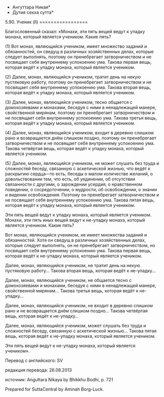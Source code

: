 * Ангуттара Никая*
* Дутия секха сутта*

5\.90\. Ученик \(II\)
\=\=\=\=\=\=\=\=\=\=\=\=\=\=\=\=\=

Благословенный сказал: «Монахи, эти пять вещей ведут к упадку монаха, который является учеником\. Какие пять?

\(1\) Вот монах, являющийся учеником, имеет множество заданий и обязанностей, он сведущ в различных хозяйственных делах, которые следует выполнять, поэтому он пренебрегает затворничеством и не посвящает себя внутреннему успокоению ума\. Такова первая вещь, которая ведёт к упадку монаха, который является учеником\.

\(2\) Далее, монах, являющийся учеником, тратит день на некую пустяковую работу, поэтому он пренебрегает затворничеством и не посвящает себя внутреннему успокоению ума\. Такова вторая вещь, которая ведёт к упадку монаха, который является учеником\.

\(3\) Далее, монах, являющийся учеником, тесно общается с домохозяевами и монахами, беседуя с ними в ненадлежащей манере, свойственной мирянам, поэтому он пренебрегает затворничеством и не посвящает себя внутреннему успокоению ума\. Такова третья вещь, которая ведёт к упадку монаха, который является учеником\.

\(4\) Далее, монах, являющийся учеником, входит в деревню слишком рано и возвращается днём слишком поздно, поэтому он пренебрегает затворничеством и не посвящает себя внутреннему успокоению ума\. Такова четвёртая вещь, которая ведёт к упадку монаха, который является учеником\.

\(5\) Далее, монах, являющийся учеником, не может слушать без труда и сложностей беседу, связанную с аскетической жизнью, что ведёт к раскрытию сердца—то есть, беседы о малом количестве желаний, о довольствовании тем, что есть, об уединении, об отсутствии связанности с другими, о зарождении усердия, о нравственном поведении, о сосредоточении, о мудрости, об освобождении, о знании и видении освобождения\. Поэтому он пренебрегает затворничеством и не посвящает себя внутреннему успокоению ума\. Такова пятая вещь, которая ведёт к упадку монаха, который является учеником\.

Эти пять вещей ведут к упадку монаха, который является учеником\. Монахи, эти пять иных вещей ведут к не\-упадку монаха, который является учеником\. Какие пять?

Вот монах, являющийся учеником, не имеет множества заданий и обязанностей\. Хотя он сведущ в различных хозяйственных делах, которые следует выполнять, он не пренебрегает затворничеством, но посвящает себя внутреннему успокоению ума\. Такова первая вещь, которая ведёт к не\-упадку монаха, который является учеником\.

Далее, монах, являющийся учеником, не тратит день на некую пустяковую работу… Такова вторая вещь, которая ведёт к не\-упадку…

Далее, монах, являющийся учеником, не общается тесно с домохозяевами и монахами, беседуя с ними в ненадлежащей манере, свойственной мирянам… Такова третья вещь, которая ведёт к не\-упадку…

Далее, монах, являющийся учеником, не входит в деревню слишком рано и не возвращается днём слишком поздно… Такова четвёртая вещь, которая ведёт к не\-упадку…

Далее, монах, являющийся учеником, может слушать без труда и сложностей беседу, связанную с аскетической жизнью… Такова пятая вещь, которая ведёт к не\-упадку монаха, который является учеником\.

Эти пять вещей ведут к не\-упадку монаха, который является учеником»\.

Перевод с английского: SV

редакция перевода: 26\.08\.2013

источник: Anguttara Nikaya by Bhikkhu Bodhi, p\. 721

Prepared for SuttaCentral by Aminah Borg\-Luck\.